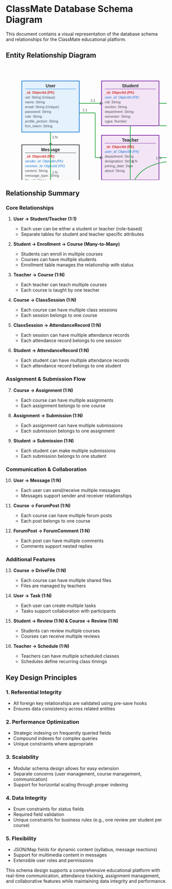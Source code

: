# ClassMate Database Schema Diagram

This document contains a visual representation of the database schema and relationships for the ClassMate educational platform.

## Entity Relationship Diagram

<svg width="1400" height="1000" xmlns="http://www.w3.org/2000/svg">
  <defs>
    <style>
      .table-box { fill: #f8f9fa; stroke: #343a40; stroke-width: 2; }
      .primary-table { fill: #e3f2fd; stroke: #1976d2; stroke-width: 2; }
      .secondary-table { fill: #f3e5f5; stroke: #7b1fa2; stroke-width: 2; }
      .tertiary-table { fill: #e8f5e8; stroke: #388e3c; stroke-width: 2; }
      .table-title { font-family: Arial, sans-serif; font-size: 14px; font-weight: bold; fill: #212529; }
      .field-text { font-family: Arial, sans-serif; font-size: 11px; fill: #495057; }
      .pk-field { font-weight: bold; fill: #d32f2f; }
      .fk-field { font-style: italic; fill: #1976d2; }
      .relationship-line { stroke: #6c757d; stroke-width: 2; fill: none; }
      .one-to-many { stroke: #28a745; stroke-width: 2; }
      .many-to-many { stroke: #dc3545; stroke-width: 2; }
      .arrow { fill: #6c757d; }
    </style>
  </defs>
  
  <!-- User Table (Core Entity) -->
  <rect x="50" y="50" width="180" height="160" class="primary-table"/>
  <text x="140" y="70" text-anchor="middle" class="table-title">User</text>
  <line x1="60" y1="75" x2="220" y2="75" stroke="#1976d2" stroke-width="1"/>
  <text x="60" y="90" class="field-text pk-field">_id: ObjectId (PK)</text>
  <text x="60" y="105" class="field-text">uid: String (Unique)</text>
  <text x="60" y="120" class="field-text">name: String</text>
  <text x="60" y="135" class="field-text">email: String (Unique)</text>
  <text x="60" y="150" class="field-text">password: String</text>
  <text x="60" y="165" class="field-text">role: String</text>
  <text x="60" y="180" class="field-text">profile_picture: String</text>
  <text x="60" y="195" class="field-text">fcm_token: String</text>
  
  <!-- Student Table -->
  <rect x="300" y="50" width="180" height="140" class="secondary-table"/>
  <text x="390" y="70" text-anchor="middle" class="table-title">Student</text>
  <line x1="310" y1="75" x2="470" y2="75" stroke="#7b1fa2" stroke-width="1"/>
  <text x="310" y="90" class="field-text pk-field">_id: ObjectId (PK)</text>
  <text x="310" y="105" class="field-text fk-field">user_id: ObjectId (FK)</text>
  <text x="310" y="120" class="field-text">roll: String</text>
  <text x="310" y="135" class="field-text">section: String</text>
  <text x="310" y="150" class="field-text">department: String</text>
  <text x="310" y="165" class="field-text">semester: String</text>
  <text x="310" y="180" class="field-text">cgpa: Number</text>
  
  <!-- Teacher Table -->
  <rect x="300" y="220" width="180" height="140" class="secondary-table"/>
  <text x="390" y="240" text-anchor="middle" class="table-title">Teacher</text>
  <line x1="310" y1="245" x2="470" y2="245" stroke="#7b1fa2" stroke-width="1"/>
  <text x="310" y="260" class="field-text pk-field">_id: ObjectId (PK)</text>
  <text x="310" y="275" class="field-text fk-field">user_id: ObjectId (FK)</text>
  <text x="310" y="290" class="field-text">department: String</text>
  <text x="310" y="305" class="field-text">designation: String</text>
  <text x="310" y="320" class="field-text">joining_date: Date</text>
  <text x="310" y="335" class="field-text">about: String</text>
  
  <!-- Course Table -->
  <rect x="550" y="220" width="180" height="160" class="tertiary-table"/>
  <text x="640" y="240" text-anchor="middle" class="table-title">Course</text>
  <line x1="560" y1="245" x2="720" y2="245" stroke="#388e3c" stroke-width="1"/>
  <text x="560" y="260" class="field-text pk-field">_id: ObjectId (PK)</text>
  <text x="560" y="275" class="field-text fk-field">teacher_id: ObjectId (FK)</text>
  <text x="560" y="290" class="field-text">title: String</text>
  <text x="560" y="305" class="field-text">course_code: String</text>
  <text x="560" y="320" class="field-text">credit: Number</text>
  <text x="560" y="335" class="field-text">description: String</text>
  <text x="560" y="350" class="field-text">image: String</text>
  <text x="560" y="365" class="field-text">created_at: Date</text>
  
  <!-- Enrollment Table -->
  <rect x="550" y="50" width="180" height="120" class="table-box"/>
  <text x="640" y="70" text-anchor="middle" class="table-title">Enrollment</text>
  <line x1="560" y1="75" x2="720" y2="75" stroke="#343a40" stroke-width="1"/>
  <text x="560" y="90" class="field-text pk-field">_id: ObjectId (PK)</text>
  <text x="560" y="105" class="field-text fk-field">course_id: ObjectId (FK)</text>
  <text x="560" y="120" class="field-text fk-field">student_id: ObjectId (FK)</text>
  <text x="560" y="135" class="field-text">status: String</text>
  <text x="560" y="150" class="field-text">enrolled_at: Date</text>
  
  <!-- ClassSession Table -->
  <rect x="800" y="220" width="180" height="160" class="table-box"/>
  <text x="890" y="240" text-anchor="middle" class="table-title">ClassSession</text>
  <line x1="810" y1="245" x2="970" y2="245" stroke="#343a40" stroke-width="1"/>
  <text x="810" y="260" class="field-text pk-field">_id: ObjectId (PK)</text>
  <text x="810" y="275" class="field-text fk-field">course_id: ObjectId (FK)</text>
  <text x="810" y="290" class="field-text fk-field">teacher_id: ObjectId (FK)</text>
  <text x="810" y="305" class="field-text">date: Date</text>
  <text x="810" y="320" class="field-text">start_time: String</text>
  <text x="810" y="335" class="field-text">end_time: String</text>
  <text x="810" y="350" class="field-text">topic: String</text>
  <text x="810" y="365" class="field-text">status: String</text>
  
  <!-- AttendanceRecord Table -->
  <rect x="1050" y="220" width="180" height="140" class="table-box"/>
  <text x="1140" y="240" text-anchor="middle" class="table-title">AttendanceRecord</text>
  <line x1="1060" y1="245" x2="1220" y2="245" stroke="#343a40" stroke-width="1"/>
  <text x="1060" y="260" class="field-text pk-field">_id: ObjectId (PK)</text>
  <text x="1060" y="275" class="field-text fk-field">session_id: ObjectId (FK)</text>
  <text x="1060" y="290" class="field-text fk-field">student_id: ObjectId (FK)</text>
  <text x="1060" y="305" class="field-text">status: String</text>
  <text x="1060" y="320" class="field-text">remarks: String</text>
  <text x="1060" y="335" class="field-text">createdAt: Date</text>
  
  <!-- Assignment Table -->
  <rect x="550" y="420" width="180" height="140" class="table-box"/>
  <text x="640" y="440" text-anchor="middle" class="table-title">Assignment</text>
  <line x1="560" y1="445" x2="720" y2="445" stroke="#343a40" stroke-width="1"/>
  <text x="560" y="460" class="field-text pk-field">_id: ObjectId (PK)</text>
  <text x="560" y="475" class="field-text fk-field">course_id: ObjectId (FK)</text>
  <text x="560" y="490" class="field-text fk-field">teacher_id: ObjectId (FK)</text>
  <text x="560" y="505" class="field-text">title: String</text>
  <text x="560" y="520" class="field-text">description: String</text>
  <text x="560" y="535" class="field-text">deadline: Date</text>
  <text x="560" y="550" class="field-text">created_at: Date</text>
  
  <!-- Submission Table -->
  <rect x="800" y="420" width="180" height="160" class="table-box"/>
  <text x="890" y="440" text-anchor="middle" class="table-title">Submission</text>
  <line x1="810" y1="445" x2="970" y2="445" stroke="#343a40" stroke-width="1"/>
  <text x="810" y="460" class="field-text pk-field">_id: ObjectId (PK)</text>
  <text x="810" y="475" class="field-text fk-field">assignment_id: ObjectId (FK)</text>
  <text x="810" y="490" class="field-text fk-field">student_id: ObjectId (FK)</text>
  <text x="810" y="505" class="field-text">file_url: String</text>
  <text x="810" y="520" class="field-text">plagiarism_score: Number</text>
  <text x="810" y="535" class="field-text">grade: Number</text>
  <text x="810" y="550" class="field-text">teacher_comments: String</text>
  <text x="810" y="565" class="field-text">submitted_at: Date</text>
  
  <!-- Message Table -->
  <rect x="50" y="250" width="180" height="180" class="table-box"/>
  <text x="140" y="270" text-anchor="middle" class="table-title">Message</text>
  <line x1="60" y1="275" x2="220" y2="275" stroke="#343a40" stroke-width="1"/>
  <text x="60" y="290" class="field-text pk-field">_id: ObjectId (PK)</text>
  <text x="60" y="305" class="field-text fk-field">sender_id: ObjectId (FK)</text>
  <text x="60" y="320" class="field-text fk-field">receiver_id: ObjectId (FK)</text>
  <text x="60" y="335" class="field-text">content: String</text>
  <text x="60" y="350" class="field-text">message_type: String</text>
  <text x="60" y="365" class="field-text">file_url: String</text>
  <text x="60" y="380" class="field-text">reactions: Array</text>
  <text x="60" y="395" class="field-text">read: Boolean</text>
  <text x="60" y="410" class="field-text">delivered: Boolean</text>
  
  <!-- ForumPost Table -->
  <rect x="550" y="620" width="180" height="160" class="table-box"/>
  <text x="640" y="640" text-anchor="middle" class="table-title">ForumPost</text>
  <line x1="560" y1="645" x2="720" y2="645" stroke="#343a40" stroke-width="1"/>
  <text x="560" y="660" class="field-text pk-field">_id: ObjectId (PK)</text>
  <text x="560" y="675" class="field-text fk-field">course_id: ObjectId (FK)</text>
  <text x="560" y="690" class="field-text fk-field">author_id: ObjectId (FK)</text>
  <text x="560" y="705" class="field-text">title: String</text>
  <text x="560" y="720" class="field-text">content: String</text>
  <text x="560" y="735" class="field-text">tags: Array</text>
  <text x="560" y="750" class="field-text">upvotes: Array</text>
  <text x="560" y="765" class="field-text">views: Number</text>
  
  <!-- ForumComment Table -->
  <rect x="800" y="620" width="180" height="140" class="table-box"/>
  <text x="890" y="640" text-anchor="middle" class="table-title">ForumComment</text>
  <line x1="810" y1="645" x2="970" y2="645" stroke="#343a40" stroke-width="1"/>
  <text x="810" y="660" class="field-text pk-field">_id: ObjectId (PK)</text>
  <text x="810" y="675" class="field-text fk-field">post_id: ObjectId (FK)</text>
  <text x="810" y="690" class="field-text fk-field">author_id: ObjectId (FK)</text>
  <text x="810" y="705" class="field-text">content: String</text>
  <text x="810" y="720" class="field-text">upvotes: Array</text>
  <text x="810" y="735" class="field-text">is_answer: Boolean</text>
  <text x="810" y="750" class="field-text">createdAt: Date</text>
  
  <!-- DriveFile Table -->
  <rect x="1050" y="420" width="180" height="140" class="table-box"/>
  <text x="1140" y="440" text-anchor="middle" class="table-title">DriveFile</text>
  <line x1="1060" y1="445" x2="1220" y2="445" stroke="#343a40" stroke-width="1"/>
  <text x="1060" y="460" class="field-text pk-field">_id: ObjectId (PK)</text>
  <text x="1060" y="475" class="field-text fk-field">course_id: ObjectId (FK)</text>
  <text x="1060" y="490" class="field-text fk-field">teacher_id: ObjectId (FK)</text>
  <text x="1060" y="505" class="field-text">file_name: String</text>
  <text x="1060" y="520" class="field-text">file_url: String</text>
  <text x="1060" y="535" class="field-text">file_size: Number</text>
  <text x="1060" y="550" class="field-text">uploaded_at: Date</text>
  
  <!-- Task Table -->
  <rect x="50" y="470" width="180" height="160" class="table-box"/>
  <text x="140" y="490" text-anchor="middle" class="table-title">Task</text>
  <line x1="60" y1="495" x2="220" y2="495" stroke="#343a40" stroke-width="1"/>
  <text x="60" y="510" class="field-text pk-field">_id: ObjectId (PK)</text>
  <text x="60" y="525" class="field-text fk-field">user_id: ObjectId (FK)</text>
  <text x="60" y="540" class="field-text">title: String</text>
  <text x="60" y="555" class="field-text">category: String</text>
  <text x="60" y="570" class="field-text">date: Date</text>
  <text x="60" y="585" class="field-text">participants: Array</text>
  <text x="60" y="600" class="field-text">status: String</text>
  <text x="60" y="615" class="field-text">createdAt: Date</text>
  
  <!-- Review Table -->
  <rect x="300" y="420" width="180" height="120" class="table-box"/>
  <text x="390" y="440" text-anchor="middle" class="table-title">Review</text>
  <line x1="310" y1="445" x2="470" y2="445" stroke="#343a40" stroke-width="1"/>
  <text x="310" y="460" class="field-text pk-field">_id: ObjectId (PK)</text>
  <text x="310" y="475" class="field-text fk-field">course_id: ObjectId (FK)</text>
  <text x="310" y="490" class="field-text fk-field">student_id: ObjectId (FK)</text>
  <text x="310" y="505" class="field-text">rating: Number</text>
  <text x="310" y="520" class="field-text">comment: String</text>
  <text x="310" y="535" class="field-text">createdAt: Date</text>
  
  <!-- Schedule Table -->
  <rect x="300" y="580" width="180" height="140" class="table-box"/>
  <text x="390" y="600" text-anchor="middle" class="table-title">Schedule</text>
  <line x1="310" y1="605" x2="470" y2="605" stroke="#343a40" stroke-width="1"/>
  <text x="310" y="620" class="field-text pk-field">_id: ObjectId (PK)</text>
  <text x="310" y="635" class="field-text fk-field">course_id: ObjectId (FK)</text>
  <text x="310" y="650" class="field-text fk-field">teacher_id: ObjectId (FK)</text>
  <text x="310" y="665" class="field-text">day: String</text>
  <text x="310" y="680" class="field-text">start_time: String</text>
  <text x="310" y="695" class="field-text">end_time: String</text>
  <text x="310" y="710" class="field-text">room_number: String</text>
  
  <!-- Relationships -->
  
  <!-- User to Student (1:1) -->
  <line x1="230" y1="120" x2="300" y2="120" class="one-to-many"/>
  <polygon points="295,115 305,120 295,125" class="arrow"/>
  <text x="265" y="115" class="field-text">1:1</text>
  
  <!-- User to Teacher (1:1) -->
  <line x1="230" y1="150" x2="280" y2="150" class="one-to-many"/>
  <line x1="280" y1="150" x2="280" y2="290" class="one-to-many"/>
  <line x1="280" y1="290" x2="300" y2="290" class="one-to-many"/>
  <polygon points="295,285 305,290 295,295" class="arrow"/>
  <text x="240" y="145" class="field-text">1:1</text>
  
  <!-- Student to Enrollment (1:N) -->
  <line x1="480" y1="120" x2="550" y2="120" class="one-to-many"/>
  <polygon points="545,115 555,120 545,125" class="arrow"/>
  <text x="515" y="115" class="field-text">1:N</text>
  
  <!-- Course to Enrollment (1:N) -->
  <line x1="640" y1="220" x2="640" y2="170" class="one-to-many"/>
  <polygon points="635,175 640,165 645,175" class="arrow"/>
  <text x="645" y="195" class="field-text">1:N</text>
  
  <!-- Teacher to Course (1:N) -->
  <line x1="480" y1="290" x2="550" y2="290" class="one-to-many"/>
  <polygon points="545,285 555,290 545,295" class="arrow"/>
  <text x="515" y="285" class="field-text">1:N</text>
  
  <!-- Course to ClassSession (1:N) -->
  <line x1="730" y1="300" x2="800" y2="300" class="one-to-many"/>
  <polygon points="795,295 805,300 795,305" class="arrow"/>
  <text x="765" y="295" class="field-text">1:N</text>
  
  <!-- ClassSession to AttendanceRecord (1:N) -->
  <line x1="980" y1="300" x2="1050" y2="300" class="one-to-many"/>
  <polygon points="1045,295 1055,300 1045,305" class="arrow"/>
  <text x="1015" y="295" class="field-text">1:N</text>
  
  <!-- Student to AttendanceRecord (1:N) -->
  <path d="M 480 120 Q 1000 120 1140 220" class="one-to-many" fill="none"/>
  <polygon points="1135,225 1145,220 1140,215" class="arrow"/>
  <text x="800" y="115" class="field-text">1:N</text>
  
  <!-- Course to Assignment (1:N) -->
  <line x1="640" y1="380" x2="640" y2="420" class="one-to-many"/>
  <polygon points="635,415 640,425 645,415" class="arrow"/>
  <text x="645" y="400" class="field-text">1:N</text>
  
  <!-- Assignment to Submission (1:N) -->
  <line x1="730" y1="490" x2="800" y2="490" class="one-to-many"/>
  <polygon points="795,485 805,490 795,495" class="arrow"/>
  <text x="765" y="485" class="field-text">1:N</text>
  
  <!-- Student to Submission (1:N) -->
  <path d="M 480 190 Q 890 190 890 420" class="one-to-many" fill="none"/>
  <polygon points="885,415 890,425 895,415" class="arrow"/>
  <text x="680" y="185" class="field-text">1:N</text>
  
  <!-- User to Message (1:N) sender -->
  <line x1="140" y1="210" x2="140" y2="250" class="one-to-many"/>
  <polygon points="135,245 140,255 145,245" class="arrow"/>
  <text x="145" y="230" class="field-text">1:N</text>
  
  <!-- Course to ForumPost (1:N) -->
  <line x1="640" y1="380" x2="640" y2="620" class="one-to-many"/>
  <polygon points="635,615 640,625 645,615" class="arrow"/>
  <text x="645" y="500" class="field-text">1:N</text>
  
  <!-- ForumPost to ForumComment (1:N) -->
  <line x1="730" y1="700" x2="800" y2="700" class="one-to-many"/>
  <polygon points="795,695 805,700 795,705" class="arrow"/>
  <text x="765" y="695" class="field-text">1:N</text>
  
  <!-- Course to DriveFile (1:N) -->
  <line x1="730" y1="380" x2="1140" y2="380" class="one-to-many"/>
  <line x1="1140" y1="380" x2="1140" y2="420" class="one-to-many"/>
  <polygon points="1135,415 1140,425 1145,415" class="arrow"/>
  <text x="935" y="375" class="field-text">1:N</text>
  
  <!-- User to Task (1:N) -->
  <line x1="140" y1="210" x2="140" y2="470" class="one-to-many"/>
  <polygon points="135,465 140,475 145,465" class="arrow"/>
  <text x="145" y="340" class="field-text">1:N</text>
  
  <!-- Student to Review (1:N) -->
  <line x1="390" y1="190" x2="390" y2="420" class="one-to-many"/>
  <polygon points="385,415 390,425 395,415" class="arrow"/>
  <text x="395" y="305" class="field-text">1:N</text>
  
  <!-- Course to Review (1:N) -->
  <path d="M 550 300 Q 390 300 390 420" class="one-to-many" fill="none"/>
  <polygon points="385,415 390,425 395,415" class="arrow"/>
  <text x="470" y="295" class="field-text">1:N</text>
  
  <!-- Teacher to Schedule (1:N) -->
  <line x1="390" y1="360" x2="390" y2="580" class="one-to-many"/>
  <polygon points="385,575 390,585 395,575" class="arrow"/>
  <text x="395" y="470" class="field-text">1:N</text>
  
  <!-- Legend -->
  <rect x="1050" y="50" width="300" height="120" fill="#f8f9fa" stroke="#343a40" stroke-width="1"/>
  <text x="1200" y="70" text-anchor="middle" class="table-title">Legend</text>
  <line x1="1060" y1="75" x2="1340" y2="75" stroke="#343a40" stroke-width="1"/>
  
  <rect x="1060" y="85" width="15" height="10" class="primary-table"/>
  <text x="1080" y="93" class="field-text">Core Entity (User)</text>
  
  <rect x="1060" y="100" width="15" height="10" class="secondary-table"/>
  <text x="1080" y="108" class="field-text">User Extensions</text>
  
  <rect x="1060" y="115" width="15" height="10" class="tertiary-table"/>
  <text x="1080" y="123" class="field-text">Main Business Entity</text>
  
  <rect x="1060" y="130" width="15" height="10" class="table-box"/>
  <text x="1080" y="138" class="field-text">Supporting Entities</text>
  
  <line x1="1060" y1="150" x2="1100" y2="150" class="one-to-many"/>
  <polygon points="1095,145 1105,150 1095,155" class="arrow"/>
  <text x="1110" y="153" class="field-text">One-to-Many Relationship</text>
  
</svg>

## Relationship Summary

### Core Relationships

1. **User → Student/Teacher (1:1)**
   - Each user can be either a student or teacher (role-based)
   - Separate tables for student and teacher specific attributes

2. **Student → Enrollment → Course (Many-to-Many)**
   - Students can enroll in multiple courses
   - Courses can have multiple students
   - Enrollment table manages the relationship with status

3. **Teacher → Course (1:N)**
   - Each teacher can teach multiple courses
   - Each course is taught by one teacher

4. **Course → ClassSession (1:N)**
   - Each course can have multiple class sessions
   - Each session belongs to one course

5. **ClassSession → AttendanceRecord (1:N)**
   - Each session can have multiple attendance records
   - Each attendance record belongs to one session

6. **Student → AttendanceRecord (1:N)**
   - Each student can have multiple attendance records
   - Each attendance record belongs to one student

### Assignment & Submission Flow

7. **Course → Assignment (1:N)**
   - Each course can have multiple assignments
   - Each assignment belongs to one course

8. **Assignment → Submission (1:N)**
   - Each assignment can have multiple submissions
   - Each submission belongs to one assignment

9. **Student → Submission (1:N)**
   - Each student can make multiple submissions
   - Each submission belongs to one student

### Communication & Collaboration

10. **User → Message (1:N)**
    - Each user can send/receive multiple messages
    - Messages support sender and receiver relationships

11. **Course → ForumPost (1:N)**
    - Each course can have multiple forum posts
    - Each post belongs to one course

12. **ForumPost → ForumComment (1:N)**
    - Each post can have multiple comments
    - Comments support nested replies

### Additional Features

13. **Course → DriveFile (1:N)**
    - Each course can have multiple shared files
    - Files are managed by teachers

14. **User → Task (1:N)**
    - Each user can create multiple tasks
    - Tasks support collaboration with participants

15. **Student → Review (1:N) & Course → Review (1:N)**
    - Students can review multiple courses
    - Courses can receive multiple reviews

16. **Teacher → Schedule (1:N)**
    - Teachers can have multiple scheduled classes
    - Schedules define recurring class timings

## Key Design Principles

### 1. **Referential Integrity**
- All foreign key relationships are validated using pre-save hooks
- Ensures data consistency across related entities

### 2. **Performance Optimization**
- Strategic indexing on frequently queried fields
- Compound indexes for complex queries
- Unique constraints where appropriate

### 3. **Scalability**
- Modular schema design allows for easy extension
- Separate concerns (user management, course management, communication)
- Support for horizontal scaling through proper indexing

### 4. **Data Integrity**
- Enum constraints for status fields
- Required field validation
- Unique constraints for business rules (e.g., one review per student per course)

### 5. **Flexibility**
- JSON/Map fields for dynamic content (syllabus, message reactions)
- Support for multimedia content in messages
- Extensible user roles and permissions

This schema design supports a comprehensive educational platform with real-time communication, attendance tracking, assignment management, and collaborative features while maintaining data integrity and performance.
